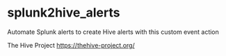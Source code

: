 # splunk2hive_alerts
Automate Splunk alerts to create Hive alerts with this custom event action

The Hive Project
https://thehive-project.org/

